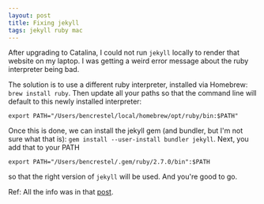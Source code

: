 ```yaml
---
layout: post
title: Fixing jekyll
tags: jekyll ruby mac
---
```


After upgrading to Catalina, I could not run `jekyll` locally to render that
website on my laptop. I was getting a weird error message about the ruby
interpreter being bad.

The solution is to use a different ruby interpreter, installed via Homebrew:
`brew install ruby`. Then update all your paths so that the command line will
default to this newly installed interpreter:
```
export PATH="/Users/bencrestel/local/homebrew/opt/ruby/bin:$PATH"
```
Once this is done, we can install the jekyll gem (and bundler, but I'm not sure
what that is): `gem install --user-install bundler jekyll`. Next, you add that
to your PATH
```
export PATH="/Users/bencrestel/.gem/ruby/2.7.0/bin":$PATH
```
so that the right version of `jekyll` will be used. And you're good to go.

Ref: All the info was in that
[post](https://github.com/MichaelCurrin/learn-to-code/blob/master/en/topics/scripting_languages/Ruby/README.md#install-and-upgrade).
